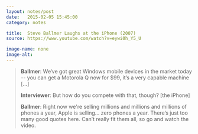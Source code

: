 ```yaml
---
layout: notes/post
date:   2015-02-05 15:45:00
category: notes

title:  Steve Ballmer Laughs at the iPhone (2007)
source: https://www.youtube.com/watch?v=eywi0h_Y5_U

image-name: none
image-alt: 
---
```


>**Ballmer**: We‘ve got great Windows mobile devices in the market today -- you can get a Motorola Q now for $99, it’s a very capable machine [...]
>
>**Interviewer**: But how do you compete with that, though? [the iPhone]
>
>**Ballmer**: Right now we're selling millions and millions and millions of phones a year, Apple is selling... zero phones a year.
There‘s just too many good quotes here. Can’t really fit them all, so go and watch the video.

